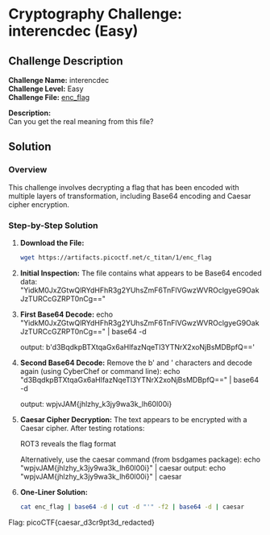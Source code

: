 # Cryptography Challenge: interencdec (Easy)

## Challenge Description
**Challenge Name:** interencdec  
**Challenge Level:** Easy  
**Challenge File:** [enc_flag](https://artifacts.picoctf.net/c_titan/1/enc_flag)  

**Description:**  
Can you get the real meaning from this file?

## Solution

### Overview
This challenge involves decrypting a flag that has been encoded with multiple layers of transformation, including Base64 encoding and Caesar cipher encryption.

### Step-by-Step Solution

1. **Download the File:**
   ```bash
   wget https://artifacts.picoctf.net/c_titan/1/enc_flag

2. **Initial Inspection:**
The file contains what appears to be Base64 encoded data:
  "YidkM0JxZGtwQlRYdHFhR3g2YUhsZmF6TnFlVGwzWVROclgyeG9OakJzTURCcGZRPT0nCg=="

3. **First Base64 Decode:**
     echo "YidkM0JxZGtwQlRYdHFhR3g2YUhsZmF6TnFlVGwzWVROclgyeG9OakJzTURCcGZRPT0nCg==" | base64 -d

   output: b'd3BqdkpBTXtqaGx6aHlfazNqeTl3YTNrX2xoNjBsMDBpfQ=='

4. **Second Base64 Decode:**
    Remove the b' and ' characters and decode again (using CyberChef or command line):
     echo "d3BqdkpBTXtqaGx6aHlfazNqeTl3YTNrX2xoNjBsMDBpfQ==" | base64 -d

      output: wpjvJAM{jhlzhy_k3jy9wa3k_lh60l00i}
   
5. **Caesar Cipher Decryption:**
    The text appears to be encrypted with a Caesar cipher. After testing rotations:

    ROT3 reveals the flag format

    Alternatively, use the caesar command (from bsdgames package):
     echo "wpjvJAM{jhlzhy_k3jy9wa3k_lh60l00i}" | caesar
     output: echo "wpjvJAM{jhlzhy_k3jy9wa3k_lh60l00i}" | caesar

5. **One-Liner Solution:**   
     ```bash
     cat enc_flag | base64 -d | cut -d "'" -f2 | base64 -d | caesar

Flag: picoCTF{caesar_d3cr9pt3d_redacted}     
     

